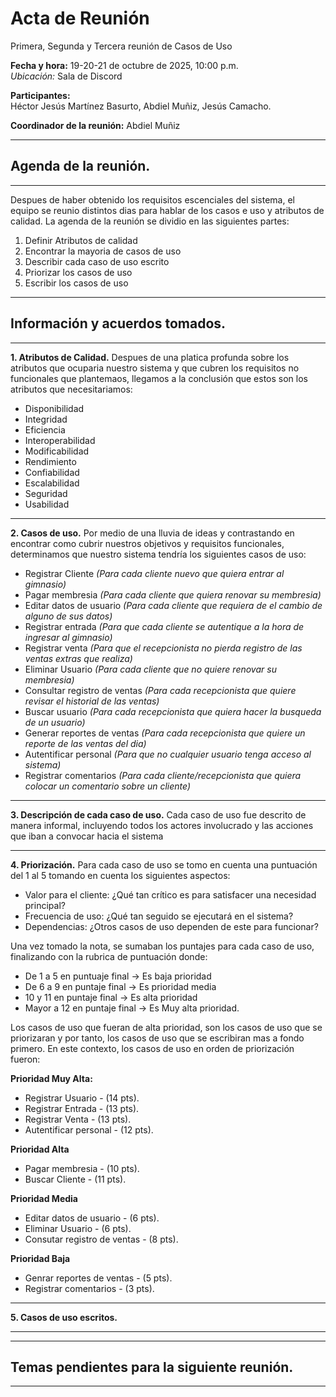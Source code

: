 # **Acta de Reunión**
Primera, Segunda y Tercera reunión de Casos de Uso

**Fecha y hora:** 19-20-21 de octubre de 2025, 10:00 p.m.  
*Ubicación:* Sala de Discord

**Participantes:**  
Héctor Jesús Martínez Basurto, Abdiel Muñiz, Jesús Camacho.

**Coordinador de la reunión:** Abdiel Muñiz


---

## **Agenda de la reunión.**

---

Despues de haber obtenido los requisitos escenciales del sistema, el equipo se reunio distintos dias para hablar de los casos e uso y atributos de calidad. La agenda de la reunión se dividio en las siguientes partes:
1. Definir Atributos de calidad
2. Encontrar la mayoria de casos de uso
3. Describir cada caso de uso escrito
4. Priorizar los casos de uso
5. Escribir los casos de uso




---

## **Información y acuerdos tomados.**

---

**1. Atributos de Calidad.**
Despues de una platica profunda sobre los atributos que ocuparia nuestro sistema y que cubren los requisitos no funcionales que plantemaos, llegamos a la conclusión que estos son los atributos que necesitariamos:

- Disponibilidad
- Integridad
- Eficiencia
- Interoperabilidad
- Modificabilidad
- Rendimiento
- Confiabilidad
- Escalabilidad
- Seguridad
- Usabilidad

***

**2. Casos de uso.**
Por medio de una lluvia de ideas y contrastando en encontrar como cubrir nuestros objetivos y requisitos funcionales, determinamos que nuestro sistema tendría los siguientes casos de uso:

- Registrar Cliente *(Para cada cliente nuevo que quiera entrar al gimnasio)*
- Pagar membresia *(Para cada cliente que quiera renovar su membresia)*
- Editar datos de usuario *(Para cada cliente que requiera de el cambio de alguno de sus datos)*
- Registrar entrada *(Para que cada cliente se autentique a la hora de ingresar al gimnasio)*
- Registrar venta *(Para que el recepcionista no pierda registro de las ventas extras que realiza)*
- Eliminar Usuario *(Para cada cliente que no quiere renovar su membresia)*
- Consultar registro de ventas *(Para cada recepcionista que quiere revisar el historial de las ventas)*
- Buscar usuario *(Para cada recepcionista que quiera hacer la busqueda de un usuario)*
- Generar reportes de ventas *(Para cada recepcionista que quiere un reporte de las ventas del dia)*
- Autentificar personal *(Para que no cualquier usuario tenga acceso al sistema)*
- Registrar comentarios *(Para cada cliente/recepcionista que quiera colocar un comentario sobre un cliente)*

***

**3. Descripción de cada caso de uso.**
Cada caso de uso fue descrito de manera informal, incluyendo todos los actores involucrado y las acciones que iban a convocar hacia el sistema

***

**4. Priorización.**
Para cada caso de uso se tomo en cuenta una puntuación del 1 al 5 tomando en cuenta los siguientes aspectos:

- Valor para el cliente: ¿Qué tan crítico es para satisfacer una necesidad principal?
- Frecuencia de uso: ¿Qué tan seguido se ejecutará en el sistema?
- Dependencias: ¿Otros casos de uso dependen de este para funcionar?

Una vez tomado la nota, se sumaban los puntajes para cada caso de uso, finalizando con la rubrica de puntuación donde:

- De 1 a 5 en puntuaje final -> Es baja prioridad
- De 6 a 9 en puntaje final -> Es prioridad media
- 10 y 11 en puntaje final -> Es alta prioridad
- Mayor a 12 en puntaje final -> Es Muy alta prioridad.

Los casos de uso que fueran de alta prioridad, son los casos de uso que se priorizaran y por tanto, los casos de uso que se escribiran mas a fondo primero. En este contexto, los casos de uso en orden de priorización fueron:

**Prioridad Muy Alta:**
- Registrar Usuario - (14 pts).
- Registrar Entrada - (13 pts).
- Registrar Venta - (13 pts).
- Autentificar personal - (12 pts).

**Prioridad Alta**
- Pagar membresia - (10 pts).
- Buscar Cliente - (11 pts).

**Prioridad Media**
- Editar datos de usuario - (6 pts).
- Eliminar Usuario - (6 pts).
- Consutar registro de ventas - (8 pts).

**Prioridad Baja**
- Genrar reportes de ventas - (5 pts).
- Registrar comentarios - (3 pts).

****

**5. Casos de uso escritos.**

***


---

## **Temas pendientes para la siguiente reunión.**

---

